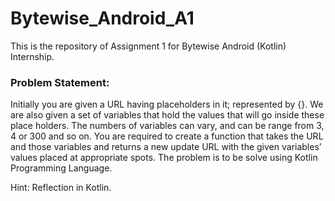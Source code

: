 # Bytewise_Android_A1

This is the repository of Assignment 1 for Bytewise Android (Kotlin) Internship.

### Problem Statement:
Initially you are given a URL having placeholders in it; represented by {}. We are also given a set of variables that hold the values that will go inside these place holders. The numbers of variables can vary, and can be range from 3, 4 or 300 and so on. You are required to create a function that takes the URL and those variables and returns a new update URL with the given variables’ values placed at appropriate spots. The problem is to be solve using Kotlin Programming Language.

Hint: Reflection in Kotlin.

